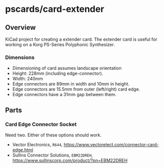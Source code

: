 # pscards/card-extender


## Overview
KiCad project for creating a extender card. The extender card is useful for working on a Korg PS-Series Polyphonic Synthesizer.

### Dimensions
- Dimensioning of card assumes landscape orientation
- Height: 228mm  (including edge-connector).
- Width: 240mm
- Edge connectors are 89mm in width and 10mm in height.
- Edge connectors are 15.5mm from outer (left/right) card edge.
- Edge connectors have a 31mm gap between them.

## Parts

### Card Edge Connector Socket

Need two. Either of these options should work.
- Vector Electronics, `R644`, https://www.vectorelect.com/connector-card-edge.html
- Sullins Connector Solutions, `EBM22DREH`, https://www.sullinscorp.com/product/?pn=EBM22DREH


